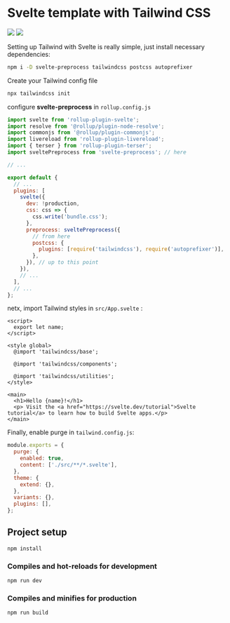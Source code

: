 # Svelte template with Tailwind CSS

![](https://upload.wikimedia.org/wikipedia/commons/thumb/1/1b/Svelte_Logo.svg/199px-Svelte_Logo.svg.png) ![](https://seeklogo.com/images/T/tailwind-css-logo-5AD4175897-seeklogo.com.png)

Setting up Tailwind with Svelte is really simple, just install necessary dependencies:

```sh
npm i -D svelte-preprocess tailwindcss postcss autoprefixer
```

Create your Tailwind config file

```sh
npx tailwindcss init
```

configure **svelte-preprocess** in `rollup.config.js`

```js
import svelte from 'rollup-plugin-svelte';
import resolve from '@rollup/plugin-node-resolve';
import commonjs from '@rollup/plugin-commonjs';
import livereload from 'rollup-plugin-livereload';
import { terser } from 'rollup-plugin-terser';
import sveltePreprocess from 'svelte-preprocess'; // here

// ...

export default {
  // ...
  plugins: [
    svelte({
      dev: !production,
      css: css => {
        css.write('bundle.css');
      },
      preprocess: sveltePreprocess({
        // from here
        postcss: {
          plugins: [require('tailwindcss'), require('autoprefixer')],
        },
      }), // up to this point
    }),
    // ...
  ],
  // ...
};
```

netx, import Tailwind styles in `src/App.svelte` :

```svelte
<script>
  export let name;
</script>

<style global>
  @import 'tailwindcss/base';

  @import 'tailwindcss/components';

  @import 'tailwindcss/utilities';
</style>

<main>
  <h1>Hello {name}!</h1>
  <p> Visit the <a href="https://svelte.dev/tutorial">Svelte tutorial</a> to learn how to build Svelte apps.</p>
</main>
```

Finally, enable purge in `tailwind.config.js`:

```js
module.exports = {
  purge: {
    enabled: true,
    content: ['./src/**/*.svelte'],
  },
  theme: {
    extend: {},
  },
  variants: {},
  plugins: [],
};
```

## Project setup

```
npm install
```

### Compiles and hot-reloads for development

```
npm run dev
```

### Compiles and minifies for production

```
npm run build
```
